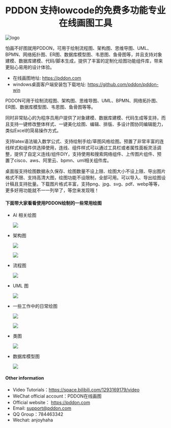 <center><h1>PDDON 支持lowcode的免费多功能专业在线画图工具</h1></center>

![logo](./logo.png)

怕画不好图就用PDDON，可用于绘制流程图、架构图、思维导图、UML、BPMN、网络拓扑图、ER图、数据库模型图、韦恩图、鱼骨图等，并且支持对象建模、数据库建模、代码/脚本生成，提供了丰富的定制化绘图功能组件库，带来更贴心易用的设计体验。

* 在线画图地址: https://pddon.com
* windows桌面客户端安装包下载地址: https://github.com/pddon/pddon-win

PDDON可用于绘制流程图、架构图、思维导图、UML、BPMN、网络拓扑图、ER图、数据库模型图、韦恩图、鱼骨图等等。

同时非常贴心的为程序员用户提供了对象建模、数据库建模、代码生成等支持，而且支持一键修改整体样式、一键美化绘图、编辑、排版、多设计图协同编辑能力，类似Excel的简易操作方式。

支持latex语法输入数学公式、支持绘制手绘/草图风格绘图。预置了非常丰富的连线样式和组件供选择使用，连线、组件样式可以通过工具栏或者属性面板灵活调整，提供了自定义连线/组件DIY，支持使用和搜索网络组件、上传图片组件、预置了cisco、aws、阿里云、bpmn、uml相关组件库。

桌面版支持绘图数据永久保存、绘图数量不设上限、绘图大小不设上限、导出图片格式不限、支持高清大图，绘图功能不设限制，全部可用。可以导入、导出绘图设计稿且支持批量。下载图片格式丰富，支持png、jpg、svg、pdf、webp等等，更多好用功能就不一一列举了，等您来发现哦！

#### 下面带大家看看使用PDDON绘制的一些常用绘图

* AI 相关绘图

    ![](./images/ai.jpeg)

* 架构图

    ![](./images/arcAll.png)

    ![](./images/arcAll2.png)

* 流程图

    ![](./images/processAll.png)

* UML 图

    ![](./images/umlAll.png)

* 一些工作中的日常绘图

    ![](./images/styleAll1.png)

    ![](./images/styleAll2.png)

* 类图

    ![](./images/modelClass.png)

* 数据库模型图

    ![](./images/modelER.png)

#### Other information

* Video Tutorials：https://space.bilibili.com/1293169179/video
* WeChat official account：PDDON在线画图
* Official website： https://pddon.com
* Email: support@pddon.com
* QQ Group：784463342 
* Wechat: anjoyhaha